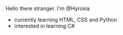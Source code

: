Hello there stranger. I'm @Hyroxia
- currently learning HTML, CSS and Python
- interested in learning C#
